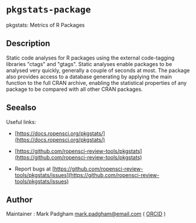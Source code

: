 # `pkgstats-package`

pkgstats: Metrics of R Packages


## Description

Static code analyses for R packages using the external code-tagging libraries "ctags" and "gtags". Static analyses enable packages to be analysed very quickly, generally a couple of seconds at most. The package also provides access to a database generating by applying the main function to the full CRAN archive, enabling the statistical properties of any package to be compared with all other CRAN packages.


## Seealso

Useful links:
   

*   [https://docs.ropensci.org/pkgstats/](https://docs.ropensci.org/pkgstats/)   

*   [https://github.com/ropensci-review-tools/pkgstats](https://github.com/ropensci-review-tools/pkgstats)   

*  Report bugs at [https://github.com/ropensci-review-tools/pkgstats/issues](https://github.com/ropensci-review-tools/pkgstats/issues)


## Author

Maintainer : Mark Padgham mark.padgham@email.com ( [ORCID](https://orcid.org/0000-0003-2172-5265) )


